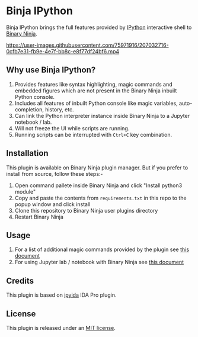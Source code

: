 # Binja IPython

Binja IPython brings the full features provided by [IPython](https://ipython.org) interactive shell to [Binary Ninja](https://binary.ninja). 

https://user-images.githubusercontent.com/75971916/207032716-0cfb7e31-fb9e-4e7f-bb8c-e8f77df24bf6.mp4


## Why use Binja IPython?

1. Provides features like syntax highlighting, magic commands and embedded figures which are not present in the Binary Ninja inbuilt Python console.
2. Includes all features of inbuilt Python console like magic variables, auto-completion, history, etc.
3. Can link the Python interpreter instance inside Binary Ninja to a Jupyter notebook / lab.
4. Will not freeze the UI while scripts are running.
5. Running scripts can be interrupted with `Ctrl+C` key combination.


## Installation

This plugin is available on Binary Ninja plugin manager. But if you prefer to install from source, follow these steps:-

1. Open command pallete inside Binary Ninja and click "Install python3 module"
2. Copy and paste the contents from `requirements.txt` in this repo to the popup window and click install
3. Clone this repository to Binary Ninja user plugins directory
4. Restart Binary Ninja


## Usage

1. For a list of additional magic commands provided by the plugin see [this document](./docs/magic_commands.md)
2. For using Jupyter lab / notebook with Binary Ninja see [this document](./docs/notebook.md)


## Credits

This plugin is based on [ipyida](https://github.com/eset/ipyida) IDA Pro plugin.


## License

This plugin is released under an [MIT license](./LICENSE).
